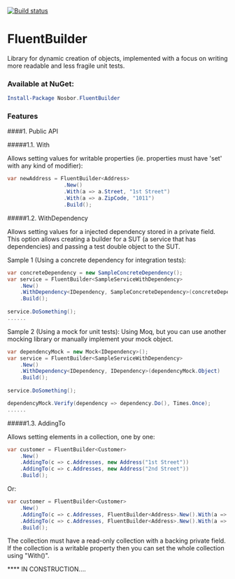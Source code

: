 [![Build status](https://ci.appveyor.com/api/projects/status/vmkcqc500wbj3krr?svg=true)](https://ci.appveyor.com/project/robsoncastilho/fluentbuilder)

# FluentBuilder

Library for dynamic creation of objects, implemented with a focus on writing more readable and less fragile unit tests.

### Available at NuGet:
```powershell
Install-Package Nosbor.FluentBuilder
```

### Features

####1. Public API

#####1.1. With

Allows setting values for writable properties (ie. properties must have 'set' with any kind of modifier):

```csharp
var newAddress = FluentBuilder<Address>
                  .New()
                  .With(a => a.Street, "1st Street")
                  .With(a => a.ZipCode, "1011")
                  .Build();
```

#####1.2. WithDependency

Allows setting values for a injected dependency stored in a private field.
This option allows creating a builder for a SUT (a service that has dependencies) and passing a test double object to the SUT.

Sample 1 (Using a concrete dependency for integration tests):

```csharp
var concreteDependency = new SampleConcreteDependency();
var service = FluentBuilder<SampleServiceWithDependency>
    .New()
    .WithDependency<IDependency, SampleConcreteDependency>(concreteDependency)
    .Build();
    
service.DoSomething();
......
```

Sample 2 (Using a mock for unit tests):
Using Moq, but you can use another mocking library or manually implement your mock object.

```csharp
var dependencyMock = new Mock<IDependency>();
var service = FluentBuilder<SampleServiceWithDependency>
    .New()
    .WithDependency<IDependency, IDependency>(dependencyMock.Object)
    .Build();
    
service.DoSomething();

dependencyMock.Verify(dependency => dependency.Do(), Times.Once);
......
```

#####1.3. AddingTo

Allows setting elements in a collection, one by one:

```csharp
var customer = FluentBuilder<Customer>
    .New()
    .AddingTo(c => c.Addresses, new Address("1st Street"))
    .AddingTo(c => c.Addresses, new Address("2nd Street"))
    .Build();
```

Or:

```csharp
var customer = FluentBuilder<Customer>
    .New()
    .AddingTo(c => c.Addresses, FluentBuilder<Address>.New().With(a => a.Street, "1st Street").Build())
    .AddingTo(c => c.Addresses, FluentBuilder<Address>.New().With(a => a.Street, "2nd Street").Build())
    .Build();
```

The collection must have a read-only collection with a backing private field. If the collection is a writable property then you can set the whole collection using "With()".

**** IN CONSTRUCTION....
